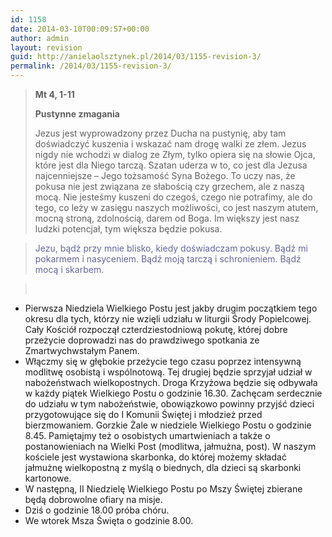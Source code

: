 ```yaml
---
id: 1158
date: 2014-03-10T00:09:57+00:00
author: admin
layout: revision
guid: http://anielaolsztynek.pl/2014/03/1155-revision-3/
permalink: /2014/03/1155-revision-3/
---
```

> **Mt 4, 1-11**
> 
> **Pustynne zmagania**
> 
> Jezus jest wyprowadzony przez Ducha na pustynię, aby tam doświadczyć kuszenia i wskazać nam drogę walki ze złem. Jezus nigdy nie wchodzi w dialog ze Złym, tylko opiera się na słowie Ojca, które jest dla Niego tarczą. Szatan uderza w to, co jest dla Jezusa najcenniejsze &#8211; Jego tożsamość Syna Bożego. To uczy nas, że pokusa nie jest związana ze słabością czy grzechem, ale z naszą mocą. Nie jesteśmy kuszeni do czegoś, czego nie potrafimy, ale do tego, co leży w zasięgu naszych możliwości, co jest naszym atutem, mocną stroną, zdolnością, darem od Boga. Im większy jest nasz ludzki potencjał, tym większa będzie pokusa.

> <span style="color: #666699;">Jezu, bądź przy mnie blisko, kiedy doświadczam pokusy. Bądź mi pokarmem i nasyceniem. Bądź moją tarczą i schronieniem. Bądź mocą i skarbem.</span>

> <span style="color: #666699;"><br /> </span>

  * Pierwsza Niedziela Wielkiego Postu jest jakby drugim początkiem tego okresu dla tych, którzy nie wzięli udziału w liturgii Środy Popielcowej. Cały Kościół rozpoczął czterdziestodniową pokutę, której dobre przeżycie doprowadzi nas do prawdziwego spotkania ze Zmartwychwstałym Panem.
  * Włączmy się w głębokie przeżycie tego czasu poprzez intensywną modlitwę osobistą i wspólnotową. Tej drugiej będzie sprzyjał udział w nabożeństwach wielkopostnych. Droga Krzyżowa będzie się odbywała w każdy piątek Wielkiego Postu o godzinie 16.30. Zachęcam serdecznie do udziału w tym nabożeństwie, obowiązkowo powinny przyjść dzieci przygotowujące się do I Komunii Świętej i młodzież przed bierzmowaniem. Gorzkie Żale w niedziele Wielkiego Postu o godzinie 8.45. Pamiętajmy też o osobistych umartwieniach a także o postanowieniach na Wielki Post (modlitwa, jałmużna, post). W naszym kościele jest wystawiona skarbonka, do której możemy składać jałmużnę wielkopostną z myślą o biednych, dla dzieci są skarbonki kartonowe.
  * W następną, II Niedzielę Wielkiego Postu po Mszy Świętej zbierane będą dobrowolne ofiary na misje.
  * Dziś o godzinie 18.00 próba chóru.
  * We wtorek Msza Święta o godzinie 8.00.